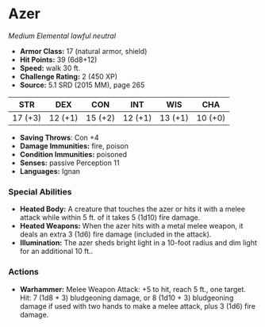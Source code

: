 # Azer

*Medium* *Elemental* *lawful neutral*

- **Armor Class:** 17 (natural armor, shield)
- **Hit Points:** 39 (6d8+12)
- **Speed:** walk 30 ft.
- **Challenge Rating:** 2 (450 XP)
- **Source:** 5.1 SRD (2015 MM), page 265

| STR | DEX | CON | INT | WIS | CHA |
| --- | --- | --- | --- | --- | --- |
| 17 (+3) | 12 (+1) | 15 (+2) | 12 (+1) | 13 (+1) | 10 (+0) |

- **Saving Throws**: Con +4
- **Damage Immunities:** fire, poison
- **Condition Immunities:** poisoned
- **Senses:** passive Perception 11
- **Languages:** Ignan

### Special Abilities

- **Heated Body:** A creature that touches the azer or hits it with a melee attack while within 5 ft. of it takes 5 (1d10) fire damage.
- **Heated Weapons:** When the azer hits with a metal melee weapon, it deals an extra 3 (1d6) fire damage (included in the attack).
- **Illumination:** The azer sheds bright light in a 10-foot radius and dim light for an additional 10 ft..

### Actions

- **Warhammer:** Melee Weapon Attack: +5 to hit, reach 5 ft., one target. Hit: 7 (1d8 + 3) bludgeoning damage, or 8 (1d10 + 3) bludgeoning damage if used with two hands to make a melee attack, plus 3 (1d6) fire damage.


